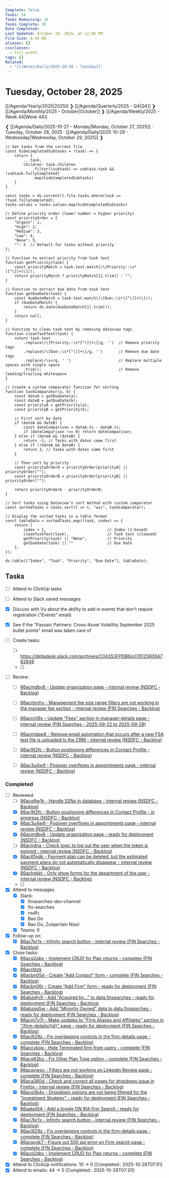 ```yaml
---
Complete: false
Tasks: 54
Tasks Remaining: 16
Tasks Complete: 38
Date Completed:
Last Updated: October 28, 2025, at 12:06 PM
File Size: 8.94 KB
aliases: []
cssclasses:
  - full_width
tags: []
Related:
  - "[[/Notes/Daily/2025-10-28 - Tuesday]]"
---
```

# Tuesday, October 28, 2025

[[/Agenda/Yearly/2025|2025]] ❯ [[/Agenda/Quarterly/2025 - Q4|Q4]] ❯ [[/Agenda/Monthly/2025 - October|October]] ❯ [[/Agenda/Weekly/2025 - Week 44|Week 44]]

❮ [[/Agenda/Daily/2025-10-27 - Monday|Monday, October 27, 2025]] · Tuesday, October 28, 2025 · [[/Agenda/Daily/2025-10-29 - Wednesday|Wednesday, October 29, 2025]] ❯

```dataviewjs
// Get tasks from the current file
const hideCompletedSubtasks = (task) => {
    return {
        ...task,
        children: task.children
            .filter((subtask) => subtask.task && !subtask.fullyCompleted)
            .map(hideCompletedSubtasks)
    }
}

const tasks = dv.current().file.tasks.where(task => !task.fullyCompleted);
tasks.values = tasks.values.map(hideCompletedSubtasks)

// Define priority order (lower number = higher priority)
const priorityOrder = {
    "Urgent": 1,
    "High": 2,
    "Medium": 3,
    "Low": 4,
    "None": 5,
    "": 5  // Default for tasks without priority
};

// Function to extract priority from task text
function getPriority(task) {
    const priorityMatch = task.text.match(/\[Priority::\s*([^\]]+)\]/);
    return priorityMatch ? priorityMatch[1].trim() : "";
}

// Function to extract due date from task text
function getDueDate(task) {
    const dueDateMatch = task.text.match(/\[Due::\s*([^\]]+)\]/);
    if (dueDateMatch) {
        return dv.date(dueDateMatch[1].trim());
    }
    return null;
}

// Function to clean task text by removing dataview tags
function cleanTaskText(task) {
    return task.text
        .replace(/\[Priority::\s*[^\]]+\]/g, '')  // Remove priority tags
        .replace(/\[Due::\s*[^\]]+\]/g, '')       // Remove due date tags
        .replace(/\s+/g, ' ')                     // Replace multiple spaces with single space
        .trim();                                  // Remove leading/trailing whitespace
}

// Create a custom comparator function for sorting
function taskComparator(a, b) {
    const dateA = getDueDate(a);
    const dateB = getDueDate(b);
    const priorityA = getPriority(a);
    const priorityB = getPriority(b);
    
    // First sort by date
    if (dateA && dateB) {
        const dateComparison = dateA.ts - dateB.ts;
        if (dateComparison !== 0) return dateComparison;
    } else if (dateA && !dateB) {
        return -1; // Tasks with dates come first
    } else if (!dateA && dateB) {
        return 1; // Tasks with dates come first
    }
    
    // Then sort by priority
    const priorityOrderA = priorityOrder[priorityA] || priorityOrder[""];
    const priorityOrderB = priorityOrder[priorityB] || priorityOrder[""];
    
    return priorityOrderA - priorityOrderB;
}

// Sort tasks using Dataview's sort method with custom comparator
const sortedTasks = tasks.sort(t => t, "asc", taskComparator);

// Display the sorted tasks in a table format
const tableData = sortedTasks.map((task, index) => {
    return [
        index + 1,                           // Index (1-based)
        cleanTaskText(task),                 // Task text (cleaned)
        getPriority(task) || "None",         // Priority
        getDueDate(task) || ""               // Due Date
    ];
});

dv.table(["Index", "Task", "Priority", "Due Date"], tableData);
```

## Tasks

- [ ] Attend to ClickUp tasks
- [ ] Attend to Slack saved messages

- [x] Discuss with Vu about the ability to add in events that don't require registration ("Events" email)
- [x] See if the "Passaic Partners: Cross-Asset Volatility September 2025 bullet points" email was taken care of

- [ ] Create tasks:
    - [ ] https://deltadesk.slack.com/archives/C043S3FPDB6/p1761256094782849
    - [ ] 

- [ ] Review: 
    - [ ] [86acmdbv8 - Update organization page - internal review (NSDFC - Backlog)](https://app.clickup.com/t/86acmdbv8)
    - [ ] [86acrbmhv - Management fee size range filters are not working in the manager fee section - internal review (FIN Searches - Backlog)](https://app.clickup.com/t/86acrbmhv)
    - [ ] [86acrc06v - Update "Fees" section in manager-details page - internal review (FIN Searches - 2025-09-22 to 2025-09-28)](https://app.clickup.com/t/86acrc06v)
    - [ ] [86acmdaw6 - Remove email automation that occurs after a new FSA text file is uploaded to the CRM - internal review (NSDFC - Backlog)](https://app.clickup.com/t/86acmdaw6)
    - [ ] [86ac9t2fc - Button positioning differences in Contact Profile - internal review (NSDFC - Backlog)](https://app.clickup.com/t/86ac9t2fc)
    - [ ] [86ac3u4w9 - Popover overflows in appointments page - internal review (NSDFC - Backlog)](https://app.clickup.com/t/86ac3u4w9)


### Completed

- [ ] Reviewed:
    - [ ] [86acq9w1k - Handle SSNs in database - internal review (NSDFC - Backlog)](https://app.clickup.com/t/86acq9w1k)
    - [x] [86ac9t2fc - Button positioning differences in Contact Profile - in progress (NSDFC - Backlog)](https://app.clickup.com/t/86ac9t2fc)
    - [x] [86ac3u4w9 - Popover overflows in appointments page - internal review (NSDFC - Backlog)](https://app.clickup.com/t/86ac3u4w9)
    - [x] [86acmdbv8 - Update organization page - ready for deployment (NSDFC - Backlog)](https://app.clickup.com/t/86acmdbv8)
    - [ ] [86acjrdna - Check logic to log out the user when the token is expired - internal review (NSDFC - Backlog)](https://app.clickup.com/t/86acjrdna)
    - [x] [86ac61ndk - Payment plan can be deleted, but the estimated payment plans do not automatically disappear - internal review (NSDFC - Backlog)](https://app.clickup.com/t/86ac61ndk)
    - [x] [86achgkkt - Only show forms for the department of the user - internal review (NSDFC - Backlog)](https://app.clickup.com/t/86achgkkt)
    - [ ] 

- [x] Attend to messages
    - [x] Slack:
        - [x] finsearches-dev-channel
        - [x] fin-searches
        - [x] nsdfc
        - [x] Bao Do
        - [x] Bao Do, Zulqarnain Niazi
    - [x] Teams: 0
- [x] Follow-up on:
    - [x] [86ac7pr1x - Infinity search button - internal review (FIN Searches - Backlog)](https://app.clickup.com/t/86ac7pr1x)
- [x] Close tasks:
    - [x] [86acq2qbv - Implement CRUD for Plan returns - complete (FIN Searches - Backlog)](https://app.clickup.com/t/86acq2qbv)
    - [x] [86acrbtzk](https://app.clickup.com/t/86acrbtzk)
    - [x] [86acbn05d - Create "Add Contact" form - complete (FIN Searches - Backlog)](https://app.clickup.com/t/86acbn05d)
    - [x] [86acbn06r - Create "Add Firm" form - ready for deployment (FIN Searches - Backlog)](https://app.clickup.com/t/86acbn06r)
    - [x] [86abzqfv9 - Add "Acquired by..." to data.finsearches - ready for deployment (FIN Searches - Backlog)](https://app.clickup.com/t/86abzqfv9)
    - [x] [86abzqg5w - Add "Minority Owned" data to data.finsearches - ready for deployment (FIN Searches - Backlog)](https://app.clickup.com/t/86abzqg5w)
    - [x] [86acm7y7t - Make updates to "Firm Aliases and Affiliates" section in "/firm-details/{id}" page - ready for deployment (FIN Searches - Backlog)](https://app.clickup.com/t/86acm7y7t)
    - [x] [86acj629z - Fix overlapping controls in the firm-details page - complete (FIN Searches - Backlog)](https://app.clickup.com/t/86acj629z)
    - [x] [86accvkqg - Hide Terminated firm from users - complete (FIN Searches - Backlog)](https://app.clickup.com/t/86accvkqg)
    - [x] [86acq62bz - Fix Other Plan Type option - complete (FIN Searches - Backlog)](https://app.clickup.com/t/86acq62bz)
    - [x] [86acqywzv - Filters are not working on Linkedin Review page - complete (FIN Searches - Backlog)](https://app.clickup.com/t/86acqywzv)
    - [x] [86aca360d - Check and correct all pages for dropdown issue in Firefox - internal review (FIN Searches - Backlog)](https://app.clickup.com/t/86aca360d)
    - [x] [86acq3b4v - Dropdown options are not being filtered for the "Investment Strategy" - ready for deployment (FIN Searches - Backlog)](https://app.clickup.com/t/86acq3b4v)
    - [x] [86aakpj54 - Add a toggle ON RIA firm Search  - ready for deployment (FIN Searches - Backlog)](https://app.clickup.com/t/86aakpj54)
    - [x] [86ac7pr1x - Infinity search button - internal review (FIN Searches - Backlog)](https://app.clickup.com/t/86ac7pr1x)
    - [x] [86acj629z - Fix overlapping controls in the firm-details page - complete (FIN Searches - Backlog)](https://app.clickup.com/t/86acj629z)
    - [x] [86acqyxk7 - Figure out 500 api error on Firm search page - complete (FIN Searches - Backlog)](https://app.clickup.com/t/86acqyxk7)
    - [x] [86acq2qbv - Implement CRUD for Plan returns - complete (FIN Searches - Backlog)](https://app.clickup.com/t/86acq2qbv)
- [x] Attend to ClickUp notifications: 10 -> 0 [Completed:: 2025-10-28T07:51]
- [x] Attend to emails: 44 -> 5 [Completed:: 2025-10-28T07:20]